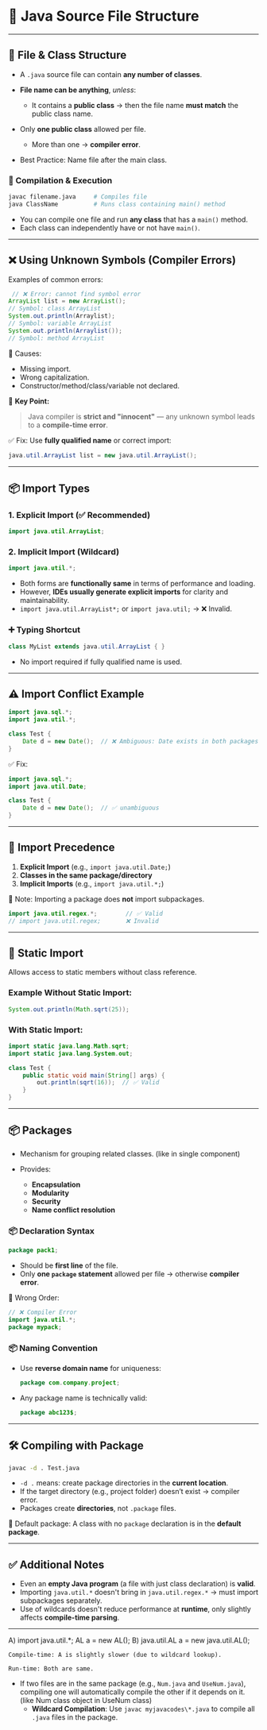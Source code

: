# 📁 Java Source File Structure

---

## 🔹 File & Class Structure

* A `.java` source file can contain **any number of classes**.
* **File name can be anything**, *unless*:

  * It contains a **public class** → then the file name **must match** the public class name.
* Only **one public class** allowed per file.

  * More than one → **compiler error**.
* Best Practice: Name file after the main class.

### 🔹 Compilation & Execution

```bash
javac filename.java     # Compiles file
java ClassName          # Runs class containing main() method
```

* You can compile one file and run **any class** that has a `main()` method.
* Each class can independently have or not have `main()`.

---

## ❌ Using Unknown Symbols (Compiler Errors)

Examples of common errors:

```java
 // ❌ Error: cannot find symbol error
ArrayList list = new ArrayList(); 
// Symbol: class ArrayList
System.out.println(Arraylist); 
// Symbol: variable ArrayList
System.out.println(Arraylist()); 
// Symbol: method ArrayList
```

🔹 Causes:

* Missing import.
* Wrong capitalization.
* Constructor/method/class/variable not declared.

🔸 **Key Point:**

> Java compiler is **strict and "innocent"** — any unknown symbol leads to a **compile-time error**.

✅ Fix: Use **fully qualified name** or correct import:

```java
java.util.ArrayList list = new java.util.ArrayList();
```

---

## 📦 Import Types

### 1. **Explicit Import** (✅ Recommended)

```java
import java.util.ArrayList;
```

### 2. **Implicit Import** (Wildcard)

```java
import java.util.*;
```

* Both forms are **functionally same** in terms of performance and loading.
* However, **IDEs usually generate explicit imports** for clarity and maintainability.
* `import java.util.ArrayList*;` or `import java.util;` → ❌ Invalid.

### ➕ Typing Shortcut

```java
class MyList extends java.util.ArrayList { }
```

* No import required if fully qualified name is used.

---

## ⚠️ Import Conflict Example

```java
import java.sql.*;
import java.util.*;

class Test {
    Date d = new Date();  // ❌ Ambiguous: Date exists in both packages
}
```

✅ Fix:

```java
import java.sql.*;
import java.util.Date;

class Test {
    Date d = new Date();  // ✅ unambiguous
}
```

---

## 📌 Import Precedence

1. **Explicit Import** (e.g., `import java.util.Date;`)
2. **Classes in the same package/directory**
3. **Implicit Imports** (e.g., `import java.util.*;`)

📎 Note: Importing a package does **not** import subpackages.

```java
import java.util.regex.*;        // ✅ Valid
// import java.util.regex;       ❌ Invalid
```

---

## 🧮 Static Import

Allows access to static members without class reference.

### Example Without Static Import:

```java
System.out.println(Math.sqrt(25));
```

### With Static Import:

```java
import static java.lang.Math.sqrt;
import static java.lang.System.out;

class Test {
    public static void main(String[] args) {
        out.println(sqrt(16));  // ✅ Valid
    }
}
```

---

## 📦 Packages

* Mechanism for grouping related classes. (like in single component)
* Provides:

  * **Encapsulation**
  * **Modularity**
  * **Security**
  * **Name conflict resolution**

### 📦 Declaration Syntax

```java
package pack1;
```

* Should be **first line** of the file.
* Only **one `package` statement** allowed per file → otherwise **compiler error**.

🛑 Wrong Order:

```java
// ❌ Compiler Error
import java.util.*;
package mypack;
```

### 📦 Naming Convention

* Use **reverse domain name** for uniqueness:

  ```java
  package com.company.project;
  ```

* Any package name is technically valid:

  ```java
  package abc123$;
  ```

---

## 🛠️ Compiling with Package

```bash
javac -d . Test.java
```

* `-d .` means: create package directories in the **current location**.
* If the target directory (e.g., project folder) doesn’t exist → compiler error.
* Packages create **directories**, not `.package` files.

📌 Default package: A class with no `package` declaration is in the **default package**.

---

## ✅ Additional Notes

* Even an **empty Java program** (a file with just class declaration) is **valid**.
* Importing `java.util.*` doesn't bring in `java.util.regex.*` → must import subpackages separately.
* Use of wildcards doesn't reduce performance at **runtime**, only slightly affects **compile-time parsing**.

---

A) import java.util.*; AL a = new AL();
B) java.util.AL a = new java.util.AL();

    Compile-time: A is slightly slower (due to wildcard lookup).

    Run-time: Both are same.



 - If two files are in the same package (e.g., `Num.java` and `UseNum.java`), compiling one will automatically compile the other if it depends on it. (like Num class object in UseNum class)
   - **Wildcard Compilation**: Use `javac myjavacodes\*.java` to compile all `.java` files in the package.